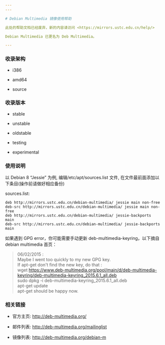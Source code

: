 ```yaml
---
---

# Debian Multimedia 镜像使用帮助

此处的帮助文档已经废弃，新的内容请访问 <https://mirrors.ustc.edu.cn/help/>

Debian Multimedia 已更名为 Deb Multimedia。

---
```


### 收录架构

- i386

- amd64

- source

### 收录版本

- stable

- unstable

- oldstable

- testing

- experimental

### 使用说明

以 Debian 8 “Jessie” 为例, 编辑/etc/apt/sources.list 文件, 在文件最前面添加以下条目(操作前请做好相应备份)

sources.list:

    deb http://mirrors.ustc.edu.cn/debian-multimedia/ jessie main non-free
    deb-src http://mirrors.ustc.edu.cn/debian-multimedia/ jessie main non-free
    deb http://mirrors.ustc.edu.cn/debian-multimedia/ jessie-backports main
    deb-src http://mirrors.ustc.edu.cn/debian-multimedia/ jessie-backports main

如果遇到 GPG error，你可能需要手动更新 deb-multimedia-keyring，以下摘自 debian multimedia 首页：

> 06/02/2015 :  
> Maybe I went too quickly to my new GPG key.  
> If apt-get don't find the new key, do that :  
> wget https://www.deb-multimedia.org/pool/main/d/deb-multimedia-keyring/deb-multimedia-keyring_2015.6.1_all.deb  
> sudo dpkg -i deb-multimedia-keyring_2015.6.1_all.deb  
> apt-get update  
> apt-get should be happy now.

### 相关链接

- 官方主页: <http://deb-multimedia.org/>

- 邮件列表: <http://deb-multimedia.org/mailinglist>

- 镜像列表: <http://deb-multimedia.org/debian-m>
